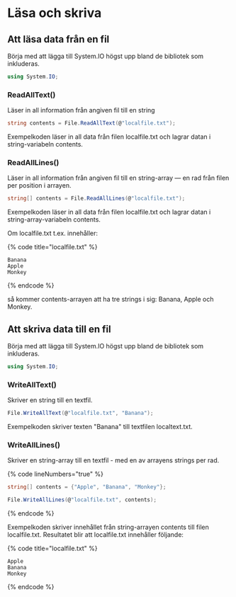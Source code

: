 # Läsa och skriva

## Att läsa data från en fil

Börja med att lägga till System.IO högst upp bland de bibliotek som inkluderas.

```csharp
using System.IO;
```

### ReadAllText()

Läser in all information från angiven fil till en string

```csharp
string contents = File.ReadAllText(@"localfile.txt");
```

Exempelkoden läser in all data från filen localfile.txt och lagrar datan i string-variabeln contents.

### ReadAllLines()

Läser in all information från angiven fil till en string-array — en rad från filen per position i arrayen.

```csharp
string[] contents = File.ReadAllLines(@"localfile.txt");
```

Exempelkoden läser in all data från filen localfile.txt och lagrar datan i string-array-variabeln contents.

Om localfile.txt t.ex. innehåller:

{% code title="localfile.txt" %}
```
Banana
Apple
Monkey
```
{% endcode %}

så kommer contents-arrayen att ha tre strings i sig: Banana, Apple och Monkey.

## Att skriva data till en fil

Börja med att lägga till System.IO högst upp bland de bibliotek som inkluderas.

```csharp
using System.IO;
```

### WriteAllText()

Skriver en string till en textfil.

```csharp
File.WriteAllText(@"localfile.txt", "Banana");
```

Exempelkoden skriver texten "Banana" till textfilen localtext.txt.

### WriteAllLines()

Skriver en string-array till en textfil - med en av arrayens strings per rad.

{% code lineNumbers="true" %}
```csharp
string[] contents = {"Apple", "Banana", "Monkey"};

File.WriteAllLines(@"localfile.txt", contents);
```
{% endcode %}

Exempelkoden skriver innehållet från string-arrayen contents till filen localfile.txt. Resultatet blir att localfile.txt innehåller följande:

{% code title="localfile.txt" %}
```
Apple
Banana
Monkey
```
{% endcode %}
